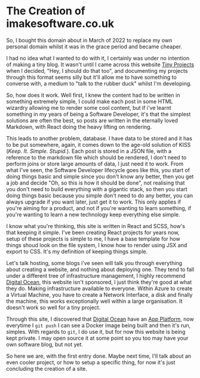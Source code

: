 # The Creation of imakesoftware.co.uk

So, I bought this domain about in March of 2022 to replace my own personal domain whilst it was in the grace period
and became cheaper.

I had no idea what I wanted to do with it, I certainly was under no intention of making a tiny blog. It wasn't until
I came across this website [Tiny Projects](https://tinyprojects.dev/) when I decided, "Hey, I should do that too", and
documenting my projects through this format seems silly but it'll allow me to have something to converse with, a
medium to "talk to the rubber duck" whilst I'm developing.

So, how does it work. Well first, I knew the content had to be written in something extremely simple, I could make
each post in some HTML wizardry allowing me to render some cool content, but if i've learnt something in my years of
being a Software Developer, it's that the simplest solutions are often the best, so posts are written in the eternally
loved Markdown, with React doing the heavy lifting on rendering.

This leads to another problem, database. I have data to be stored and it has to be put somewhere, again, it comes down
to the age-old solution of KISS (*Keep. It. Simple. Stupid.*). Each post is stored in a JSON file, with a reference to
the markdown file which should be rendered, I don't need to perform joins or store large amounts of data, I just need
it to work. From what I've seen, the Software Developer lifecycle goes like this, you start of doing things basic and
simple since you don't know any better, then you get a job and decide "Oh, so this is how it should be done", not
realising that you don't need to build everything with a gigantic stack, so then you start doing things basic because
you simple don't need to do any better, you can always upgrade if you want later, just get it to work. This only
applies if you're aiming for a product, and not if you're wanting to learn something, if you're wanting to learn a
new technology keep everything else simple.

I know what you're thinking, this site is written in React and SCSS, how's that keeping it simple. I've been creating
React projects for years now, setup of these projects is simple to me, I have a base template for how things shoud
look on the file system, I know how to render using JSX and export to CSS. It's my definition of keeping things simple.

Let's talk hosting, some blogs i've seen will talk you through everything about creating a website, and nothing about
deploying one. They tend to fall under a different tree of infrastructure management, I highly recommend
[Digital Ocean](https://digitalocean.co.uk), this website isn't sponsored, I just think they're good at what they do.
Making infrastructure available to everyone. Within Azure to create a Virtual Machine, you have to create a Network
Interface, a disk and finally the machine, this works exceptionally well within a large organisation. It doesn't work
so well for a tiny project.

Through this site, I discovered that [Digital Ocean](https://digitalocean.co.uk) have an
[App Platform](https://www.digitalocean.com/products/app-platform), now everytime I `git push` I can see a Docker image
being built and then it's run, simples. With regards to `git`, I do use it, but for now this website is being kept
private. I may open source it at some point so you too may have your own software blog, but not yet.

So here we are, with the first entry done. Maybe next time, I'll talk about an even cooler project, or how to setup a
specific thing, for now it's just concluding the creation of a site.